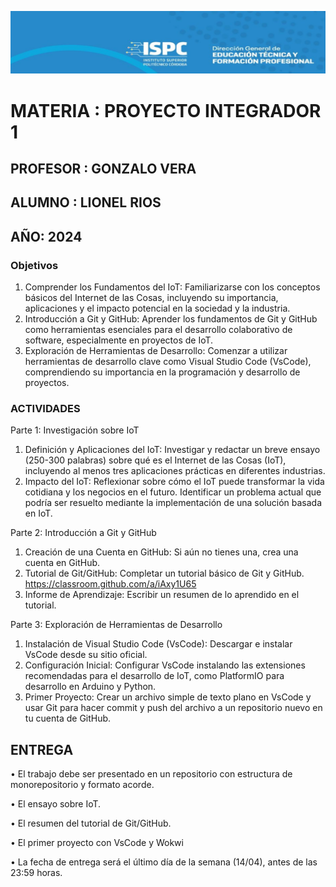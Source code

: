 ![alt text](image.png)

# MATERIA : PROYECTO INTEGRADOR 1

## PROFESOR : GONZALO VERA

## ALUMNO : LIONEL RIOS

## AÑO: 2024

### Objetivos

1. Comprender los Fundamentos del IoT: Familiarizarse con los conceptos básicos del Internet de las Cosas, incluyendo su importancia, aplicaciones y el impacto potencial en la sociedad y la industria.
2. Introducción a Git y GitHub: Aprender los fundamentos de Git y GitHub como herramientas esenciales para el desarrollo colaborativo de software, especialmente en proyectos de IoT.
3. Exploración de Herramientas de Desarrollo: Comenzar a utilizar herramientas de desarrollo clave como Visual Studio Code (VsCode), comprendiendo su importancia en la programación y desarrollo de proyectos.

### ACTIVIDADES

Parte 1: Investigación sobre IoT
1. Definición y Aplicaciones del IoT: Investigar y redactar un breve ensayo (250-300 palabras) sobre qué es el Internet de las Cosas (IoT), incluyendo al menos tres aplicaciones prácticas en diferentes industrias.
2. Impacto del IoT: Reflexionar sobre cómo el IoT puede transformar la vida cotidiana y los negocios en el futuro. Identificar un problema actual que podría ser resuelto mediante la implementación de una solución basada en IoT.

Parte 2: Introducción a Git y GitHub
1. Creación de una Cuenta en GitHub: Si aún no tienes una, crea una cuenta en GitHub.
2. Tutorial de Git/GitHub: Completar un tutorial básico de Git y GitHub. https://classroom.github.com/a/iAxy1U65
3. Informe de Aprendizaje: Escribir un resumen de lo aprendido en el tutorial.

Parte 3: Exploración de Herramientas de Desarrollo
1. Instalación de Visual Studio Code (VsCode): Descargar e instalar VsCode desde su sitio oficial.
2. Configuración Inicial: Configurar VsCode instalando las extensiones recomendadas para el desarrollo de IoT, como PlatformIO para desarrollo en Arduino y Python.
3. Primer Proyecto: Crear un archivo simple de texto plano en VsCode y usar Git para hacer commit y push del archivo a un repositorio nuevo en tu cuenta de GitHub.

## ENTREGA

• El trabajo debe ser presentado en un repositorio con estructura de monorepositorio y formato acorde.

• El ensayo sobre IoT.

• El resumen del tutorial de Git/GitHub.

• El primer proyecto con VsCode y Wokwi

• La fecha de entrega será el último día de la semana (14/04), antes de las 23:59 horas.

